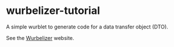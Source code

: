 # wurbelizer-tutorial
A simple wurblet to generate code for a data transfer object (DTO).

See the [Wurbelizer](https://wurbelizer.org/) website.
